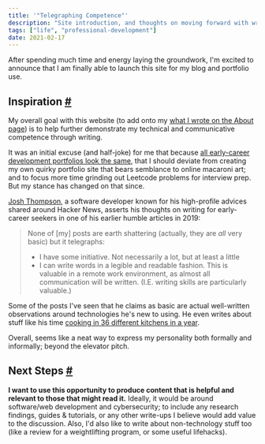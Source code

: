 ```yaml
---
title: '"Telegraphing Competence"'
description: "Site introduction, and thoughts on moving forward with writing content"
tags: ["life", "professional-development"]
date: 2021-02-17
---
```


After spending much time and energy laying the groundwork, I'm excited to announce that I am finally able to launch this site for my blog and portfolio use.

## Inspiration [#](#inspiration)

My overall goal with this website (to add onto my [what I wrote on the About page](/about#why-this-website)) is to help further demonstrate my technical and communicative competence through writing.

It was an initial excuse (and half-joke) for me that because [all early-career development portfolios look the same](https://hecklerjim.github.io/generated-portfolio/), that I should deviate from creating my own quirky portfolio site that bears semblance to online macaroni art; and to focus more time grinding out Leetcode problems for interview prep. But my stance has changed on that since.

[Josh Thompson](https://josh.works/remote-job-resources#telegraphing-competence), a software developer known for his high-profile advices shared around Hacker News, asserts his thoughts on writing for early-career seekers in one of his earlier humble articles in 2019:

> None of \[my\] posts are earth shattering (actually, they are _all_ very basic) but it telegraphs:
>
> - I have some initiative. Not necessarily a lot, but at least a little
> - I can write words in a legible and readable fashion. This is valuable in a remote work environment, as almost all communication will be written. (I.E. writing skills are particularly valuable.)

Some of the posts I've seen that he claims as basic are actual well-written observations around technologies he's new to using. He even writes about stuff like his time [cooking in 36 different kitchens in a year](https://josh.works/what-ive-learned-from-cooking-in-36-kitchens-in-the-last-year).

Overall, seems like a neat way to express my personality both formally and informally; beyond the elevator pitch.

## Next Steps [#](#next-steps)

**I want to use this opportunity to produce content that is helpful and relevant to those that might read it.** Ideally, it would be around software/web development and cybersecurity; to include any research findings, guides & tutorials, or any other write-ups I believe would add value to the discussion. Also, I'd also like to write about non-technology stuff too (like a review for a weightlifting program, or some useful lifehacks).
